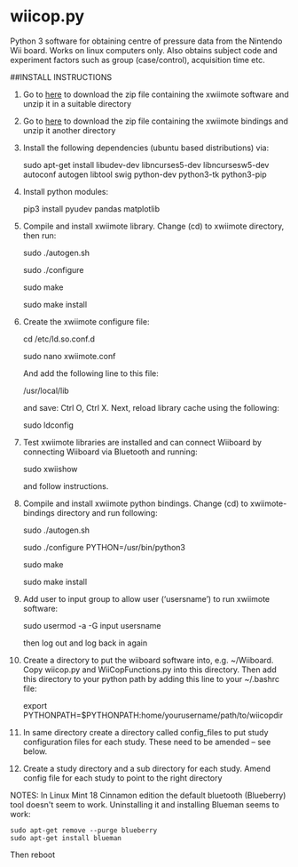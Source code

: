# wiicop.py

Python 3 software for obtaining centre of pressure data from the Nintendo Wii board. Works on linux computers only. Also obtains subject code and experiment factors such as group (case/control), acquisition time etc.


##INSTALL INSTRUCTIONS


1. Go to [here](https://github.com/dvdhrm/xwiimote) to download the zip file containing the xwiimote software and unzip it in a suitable directory

2. Go to [here](https://github.com/dvdhrm/xwiimote-bindings) to download the zip file containing the xwiimote bindings and unzip it another directory

3. Install the following dependencies (ubuntu based distributions) via:

    sudo apt-get install libudev-dev libncurses5-dev libncursesw5-dev autoconf autogen libtool swig python-dev python3-tk python3-pip

4. Install python modules:

    pip3 install pyudev pandas matplotlib

5. Compile and install xwiimote library.
Change (cd) to xwiimote directory, then run:

    sudo ./autogen.sh
    
    sudo ./configure
    
    sudo make
    
    sudo make install
    

6. Create the xwiimote configure file:

    cd /etc/ld.so.conf.d
    
    sudo nano xwiimote.conf

    And add the following line to this file:

    /usr/local/lib

    and save: Ctrl O, Ctrl X. Next, reload library cache using the following:

    sudo ldconfig

7. Test xwiimote libraries are installed and can connect Wiiboard by connecting Wiiboard via Bluetooth and running:

    sudo xwiishow

    and follow instructions.

8. Compile and install xwiimote python bindings. Change (cd) to xwiimote-bindings directory and run following:

    sudo ./autogen.sh
    
    sudo ./configure PYTHON=/usr/bin/python3
    
    sudo make
    
    sudo make install
    

9. Add user to input group to allow user (‘usersname’) to run xwiimote software:

    sudo usermod -a -G input usersname

    then log out and log back in again

10. Create a directory to put the wiiboard software into, e.g. ~/Wiiboard. Copy wiicop.py and WiiCopFunctions.py into this directory. Then add this directory to your python path by adding this line to your ~/.bashrc file:

    export PYTHONPATH=$PYTHONPATH:home/yourusername/path/to/wiicopdir

11. In same directory create a directory called config_files to put study configuration files for each study. These need to be amended – see below.

12. Create a study directory and a sub directory for each study. Amend config file for each study to point to the right directory


NOTES:
    In Linux Mint 18 Cinnamon edition the default bluetooth (Blueberry) tool doesn't seem to work. Uninstalling it and installing Blueman seems to work:
    
    sudo apt-get remove --purge blueberry
    sudo apt-get install blueman
    
Then reboot
    




